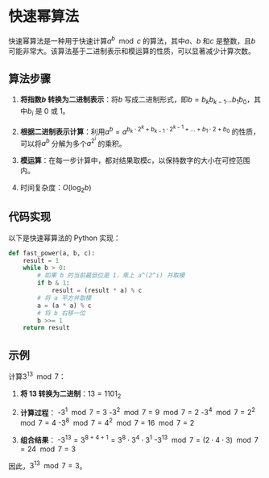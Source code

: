 # 快速幂算法

快速幂算法是一种用于快速计算$a^b \mod c$ 的算法，其中$a$、$b$ 和$c$ 是整数，且$b$ 可能非常大。该算法基于二进制表示和模运算的性质，可以显著减少计算次数。

## 算法步骤

1. **将指数$b$ 转换为二进制表示**：将$b$ 写成二进制形式，即$b = b_k b_{k-1} \ldots b_1 b_0$，其中$b_i$ 是 0 或 1。

2. **根据二进制表示计算**：利用$a^b = a^{b_k \cdot 2^k + b_{k-1} \cdot 2^{k-1} + \ldots + b_1 \cdot 2 + b_0}$ 的性质，可以将$a^b$ 分解为多个$a^{2^i}$ 的乘积。

3. **模运算**：在每一步计算中，都对结果取模$c$，以保持数字的大小在可控范围内。

4. 时间复杂度：$O(\log_2b)$

## 代码实现

以下是快速幂算法的 Python 实现：

```python
def fast_power(a, b, c):
    result = 1
    while b > 0:
        # 如果 b 的当前最低位是 1，乘上 a^(2^i) 并取模
        if b & 1:
            result = (result * a) % c
        # 将 a 平方并取模
        a = (a * a) % c
        # 将 b 右移一位
        b >>= 1
    return result
```

## 示例

计算$3^{13} \mod 7$：

1. **将 13 转换为二进制**：$13 = 1101_2$

2. **计算过程**：
   -$3^1 \mod 7 = 3$
   -$3^2 \mod 7 = 9 \mod 7 = 2$
   -$3^4 \mod 7 = 2^2 \mod 7 = 4$
   -$3^8 \mod 7 = 4^2 \mod 7 = 16 \mod 7 = 2$

3. **组合结果**：
   -$3^{13} = 3^{8+4+1} = 3^8 \cdot 3^4 \cdot 3^1$
   -$3^{13} \mod 7 = (2 \cdot 4 \cdot 3) \mod 7 = 24 \mod 7 = 3$

因此，$3^{13} \mod 7 = 3$。